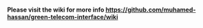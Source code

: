 #### Please visit the wiki for more info https://github.com/muhamed-hassan/green-telecom-interface/wiki
